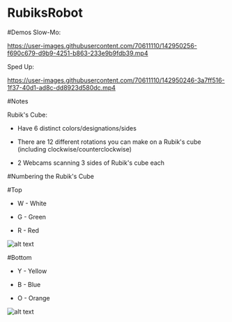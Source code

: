 # RubiksRobot


#Demos
Slow-Mo:


https://user-images.githubusercontent.com/70611110/142950256-f690c679-d9b9-4251-b863-233e9b9fdb39.mp4




Sped Up:


https://user-images.githubusercontent.com/70611110/142950246-3a7ff516-1f37-40d1-ad8c-dd8923d580dc.mp4




#Notes

Rubik's Cube:

- Have 6 distinct colors/designations/sides

- There are 12 different rotations you can make on a Rubik's cube (including clockwise/counterclockwise)

- 2 Webcams scanning 3 sides of Rubik's cube each

#Numbering the Rubik's Cube

#Top

- W - White

- G - Green

- R - Red

![alt text](https://github.com/DamonHolland/RubiksRobot/blob/master/images/Rubik%E2%80%99s%20Cube%20Design%20Top.jpg)

#Bottom

- Y - Yellow

- B - Blue

- O - Orange

![alt text](https://github.com/DamonHolland/RubiksRobot/blob/master/images/Rubik%E2%80%99s%20Cube%20Design%20Bot.jpg)
